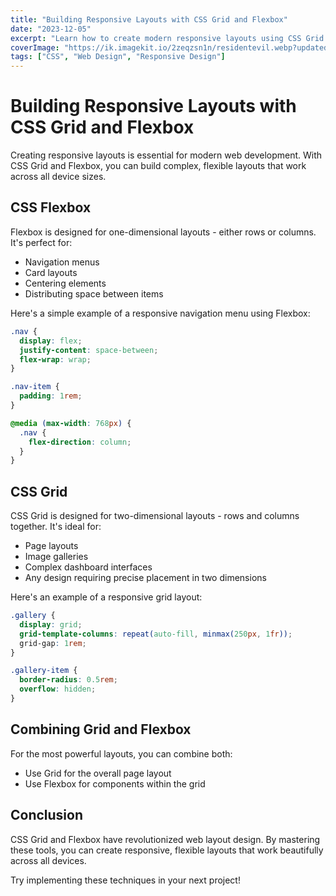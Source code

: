 ```yaml
---
title: "Building Responsive Layouts with CSS Grid and Flexbox"
date: "2023-12-05"
excerpt: "Learn how to create modern responsive layouts using CSS Grid and Flexbox for your web projects."
coverImage: "https://ik.imagekit.io/2zeqzsn1n/residentevil.webp?updatedAt=1759225733510"
tags: ["CSS", "Web Design", "Responsive Design"]
---
```


# Building Responsive Layouts with CSS Grid and Flexbox

Creating responsive layouts is essential for modern web development. With CSS Grid and Flexbox, you can build complex, flexible layouts that work across all device sizes.

## CSS Flexbox

Flexbox is designed for one-dimensional layouts - either rows or columns. It's perfect for:

- Navigation menus
- Card layouts
- Centering elements
- Distributing space between items

Here's a simple example of a responsive navigation menu using Flexbox:

```css
.nav {
  display: flex;
  justify-content: space-between;
  flex-wrap: wrap;
}

.nav-item {
  padding: 1rem;
}

@media (max-width: 768px) {
  .nav {
    flex-direction: column;
  }
}
```

## CSS Grid

CSS Grid is designed for two-dimensional layouts - rows and columns together. It's ideal for:

- Page layouts
- Image galleries
- Complex dashboard interfaces
- Any design requiring precise placement in two dimensions

Here's an example of a responsive grid layout:

```css
.gallery {
  display: grid;
  grid-template-columns: repeat(auto-fill, minmax(250px, 1fr));
  grid-gap: 1rem;
}

.gallery-item {
  border-radius: 0.5rem;
  overflow: hidden;
}
```

## Combining Grid and Flexbox

For the most powerful layouts, you can combine both:

- Use Grid for the overall page layout
- Use Flexbox for components within the grid

## Conclusion

CSS Grid and Flexbox have revolutionized web layout design. By mastering these tools, you can create responsive, flexible layouts that work beautifully across all devices.

Try implementing these techniques in your next project!